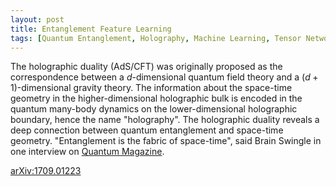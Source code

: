 ```yaml
---
layout: post
title: Entanglement Feature Learning
tags: [Quantum Entanglement, Holography, Machine Learning, Tensor Network]
---
```


The holographic duality (AdS/CFT) was originally proposed as the correspondence between a $d$-dimensional quantum field theory and a $(d+1)$-dimensional gravity theory. The information about the space-time geometry in the higher-dimensional holographic bulk is encoded in the quantum many-body dynamics on the lower-dimensional holographic boundary, hence the name "holography". The holographic duality reveals a deep connection between quantum entanglement and space-time geometry. "Entanglement is the fabric of space-time", said Brain Swingle in one interview on [Quantum Magazine](https://www.quantamagazine.org/tensor-networks-and-entanglement-20150428/).


[arXiv:1709.01223](https://arxiv.org/abs/1709.01223)